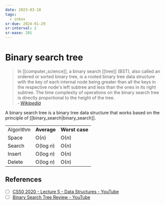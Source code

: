 ```yaml
---
date: 2023-03-18
tags:
  - inbox
sr-due: 2024-01-29
sr-interval: 2
sr-ease: 201
---
```

# Binary search tree

> In [[computer_science]], a binary search [[tree]] (BST), also called an
> ordered or sorted binary tree, is a rooted binary tree data structure with the
> key of each internal node being greater than all the keys in the respective
> node's left subtree and less than the ones in its right subtree. The time
> complexity of operations on the binary search tree is directly proportional to
> the height of the tree.\
> - <cite>[Wikipedia](https://en.wikipedia.org/wiki/Binary_search_tree)</cite>

A binary search tree is a binary tree data structure that works based on the
principle of [[binary_search|binary_search]].

|           |             |                |
| --------- | ----------- | -------------- |
| Algorithm | **Average** | **Worst case** |
| Space     | O(_n_)      | O(_n_)         |
| Search    | O(log _n_)  | O(_n_)         |
| Insert    | O(log _n_)  | O(_n_)         |
| Delete    | O(log _n_)  | O(_n_)         |


## References

- [ ] [CS50 2020 - Lecture 5 - Data Structures - YouTube](https://www.youtube.com/watch?v=2T-A_GFuoTo&t=4833s)
- [ ] [Binary Search Tree Review - YouTube](https://www.youtube.com/watch?v=x6At0nzX92o)
